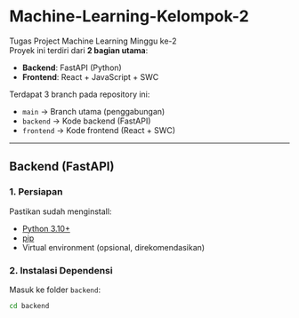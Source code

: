 # Machine-Learning-Kelompok-2

Tugas Project Machine Learning Minggu ke-2  
Proyek ini terdiri dari **2 bagian utama**:
- **Backend**: FastAPI (Python)
- **Frontend**: React + JavaScript + SWC

Terdapat 3 branch pada repository ini:
- `main` → Branch utama (penggabungan)
- `backend` → Kode backend (FastAPI)
- `frontend` → Kode frontend (React + SWC)


---

##  Backend (FastAPI)

### 1. Persiapan
Pastikan sudah menginstall:
- [Python 3.10+](https://www.python.org/downloads/)
- [pip](https://pip.pypa.io/en/stable/)
- Virtual environment (opsional, direkomendasikan)

### 2. Instalasi Dependensi
Masuk ke folder `backend`:
```bash
cd backend
